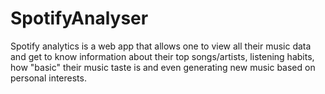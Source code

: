 # SpotifyAnalyser
Spotify analytics is a web app that allows one to view all their music data and get to know information about their top songs/artists, listening habits, how "basic" their music taste is and even generating new music based on personal interests.
